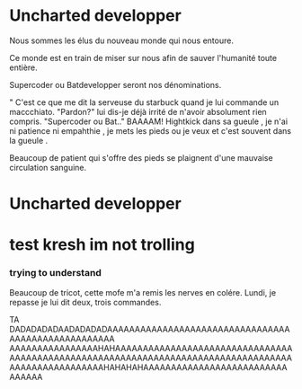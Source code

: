 
# Uncharted developper

Nous sommes les élus du nouveau monde qui nous entoure.

Ce monde est en train de miser sur nous afin de sauver l'humanité toute entière.

Supercoder ou Batdevelopper seront nos dénominations.

"
C'est ce que me dit la serveuse du starbuck quand je lui commande un maccchiato.
"Pardon?" lui dis-je déjà irrité de n'avoir absolument rien compris.
"Supercoder ou Bat.." BAAAAM!
Hightkick dans sa gueule , je n'ai ni patience ni empahthie , je mets les pieds ou je veux et c'est souvent dans la gueule .

Beaucoup de patient qui s'offre des pieds se plaignent d'une mauvaise circulation sanguine.


# Uncharted developper 

# test kresh im not trolling 
### trying to understand


Beaucoup de tricot, cette mofe m'a remis les nerves en colére. Lundi, je repasse je lui dit deux, trois commandes.

TA DADADADADAADADADADAAAAAAAAAAAAAAAAAAAAAAAAAAAAAAAAAAAAAAAAAAAAAAAAAAAA 
AAAAAAAAAAAAAAAAHAHAAAAAAAAAAAAAAAAAAAAAAAAAAAAAAAAAAAAAAAAAAAAAAAAAAAAAAAAAAAAAAAAAAAAAAAAAAAAAAAAAAAAAAAAAAAAAAAAAAAAHAHAHAHAAAAAAAAAAAAAAAAAAAAAAAAAAAAAAAA

